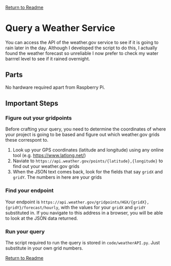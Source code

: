 [Return to Readme](README.md)

# Query a Weather Service
You can access the API of the weather.gov service to see if it is going to rain later in the day. 
Although I developed the script to do this, I actually found the weather forecast so unreliable I now prefer to check my water barrrel level to see if it rained overnight.

## Parts

No hardware required apart from Raspberry Pi.

## Important Steps

### Figure out your gridpoints
Before crafting your query, you need to determine the coordinates of where your project is going to be based and figure out which weather.gov grids these correspont to.

1. Look up your GPS coordinates (latitude and longitude) using any online tool (e.g. https://www.latlong.net/)
2. Naviate to `https://api.weather.gov/points/{latitude},{longitude}` to find out your weather.gov grids
3. When the JSON text comes back, look for the fields that say `gridX` and `gridY`. The numbers in here are your grids

### Find your endpoint

Your endpoint is `https://api.weather.gov/gridpoints/HGX/{gridX},{gridY}/forecast/hourly`, with the values for your `gridX` and `gridY` substituted in. 
If you navigate to this address in a browser, you will be able to look at the JSON data returned.

### Run your query
The script required to run the query is stored in `code/weatherAPI.py`. Just substitute in your own grid numbers.

[Return to Readme](README.md)
